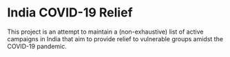 # India COVID-19 Relief

This project is an attempt to maintain a (non-exhaustive) list of active campaigns in India that aim to provide relief to vulnerable groups amidst the COVID-19 pandemic.